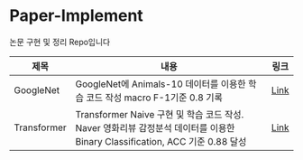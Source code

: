 # Paper-Implement
논문 구현 및 정리 Repo입니다

|제목|내용|링크|
|---|---|---|
|GoogleNet|GoogleNet에 Animals-10 데이터를 이용한 학습 코드 작성 macro F-1기준 0.8 기록|[Link](GoogleNet_Implment_최한준)|
|Transformer|Transformer Naive 구현 및 학습 코드 작성. Naver 영화리뷰 감정분석 데이터를 이용한 Binary Classification, ACC 기준 0.88 달성|[Link](GoogleNet_Implment_최한준)|

